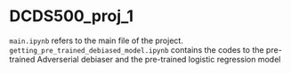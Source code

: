 # DCDS500_proj_1

`main.ipynb` refers to the main file of the project. 
`getting_pre_trained_debiased_model.ipynb` contains the codes to the pre-trained Adverserial debiaser and the pre-trained logistic regression model

